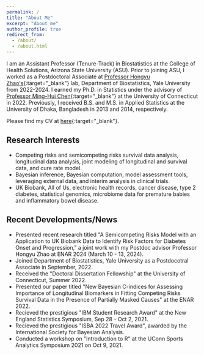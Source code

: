 ```yaml
---
permalink: /
title: "About Me"
excerpt: "About me"
author_profile: true
redirect_from: 
  - /about/
  - /about.html
---
```

I am an Assistant Professor (Tenure-Track) in Biostatistics at the College of Health Solutions, Arizona State University (ASU). Prior to joining ASU, I worked as a Postdoctoral Associate at [Professor Hongyu Zhao's](https://zhaocenter.org/index.html){:target="_blank"} lab, Department of Biostatistics, Yale University from 2022-2024. I earned my Ph.D. in Statistics under the advisory of [Professor Ming-Hui Chen](http://merlot.stat.uconn.edu/~mic02006/){:target="_blank"} at the University of Connecticut in 2022. Previously, I received B.S. and M.S. in Applied Statistics at the University of Dhaka, Bangladesh in 2013 and 2014, respectively.

Please find my CV at [here](https://www.dropbox.com/scl/fi/sy1u8rr8v88s0ng293otr/CV_Sheikh_MdTuhin.pdf?rlkey=zlmn2gvg8p777acfznzz37e62&st=xu7fvckw&dl=0){:target="_blank"}.

## Research Interests
- Competing risks and semicompeting risks survival data analysis, longitudinal data analysis, joint modeling of longitudinal and survival data, and cure rate model.
- Bayesian inference, Bayesian computation, model assessment tools, leveraging external data, and interim analysis in clinical trials.
- UK Biobank, All of Us, electronic health records, cancer disease, type 2 diabetes, statistical genomics, microbiome data for premature babies and inflammatory bowel disease.

## Recent Developments/News
* Presented recent research titled "A Semicompeting Risks Model with an Application to UK Biobank Data to Identify Risk Factors for Diabetes Onset and Progression," a joint work with my Postdoc advisor Professor Hongyu Zhao at ENAR 2024 (March 10 - 13, 2024).
* Joined Department of Biostatistics, Yale University as a Postdocotral Associate in September, 2022.
* Received the "Doctoral Dissertation Fellowship" at the University of Connecticut, Summer 2022.
* Presented our paper titled "New Bayesian C-indices for Assessing Importance of Longitudinal Biomarkers in Fitting Competing Risks Survival Data in the Presence of Partially Masked Causes" at the ENAR 2022.
* Recieved the prestigious "IBM Student Research Award" at the New England Statistics Symposium, Sep 28 - Oct 2, 2021.
* Recieved the prestigious "ISBA 2022 Travel Award", awarded by the International Society for Bayesian Analysis. 
* Conducted a workshop on "Introduction to R" at the UConn Sports Analytics Symposium 2021 on Oct 9, 2021.
